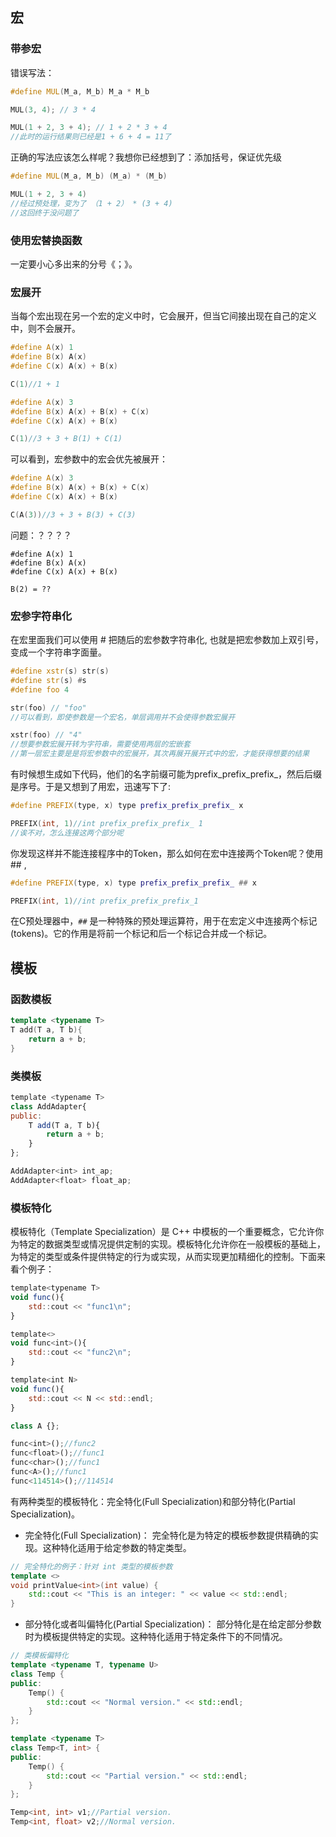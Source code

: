 ## 宏

### 带参宏

错误写法：
```cpp
#define MUL(M_a, M_b) M_a * M_b ​ 

MUL(3, 4); // 3 * 4

MUL(1 + 2, 3 + 4); // 1 + 2 * 3 + 4 
//此时的运行结果则已经是1 + 6 + 4 = 11了
```

正确的写法应该怎么样呢？我想你已经想到了：添加括号，保证优先级

```cpp
#define MUL(M_a, M_b) (M_a) * (M_b)

MUL(1 + 2, 3 + 4)
//经过预处理，变为了 （1 + 2） * (3 + 4)
//这回终于没问题了
```

### 使用宏替换函数

一定要小心多出来的分号《；》。

### 宏展开

当每个宏出现在另一个宏的定义中时，它会展开，但当它间接出现在自己的定义中，则不会展开。

```cpp
#define A(x) 1 
#define B(x) A(x) 
#define C(x) A(x) + B(x) 

C(1)//1 + 1
```

```cpp
#define A(x) 3
#define B(x) A(x) + B(x) + C(x)
#define C(x) A(x) + B(x) 

C(1)//3 + 3 + B(1) + C(1)
```

可以看到，宏参数中的宏会优先被展开：

```cpp
#define A(x) 3 
#define B(x) A(x) + B(x) + C(x) 
#define C(x) A(x) + B(x) 

C(A(3))//3 + 3 + B(3) + C(3)
```

问题：？？？？
```
#define A(x) 1 
#define B(x) A(x) 
#define C(x) A(x) + B(x) 

B(2) = ??
```

### 宏参字符串化

在宏里面我们可以使用 # 把随后的宏参数字符串化, 也就是把宏参数加上双引号，变成一个字符串字面量。

```cpp
#define xstr(s) str(s) 
#define str(s) #s 
#define foo 4 

str(foo) // "foo" 
//可以看到，即使参数是一个宏名，单层调用并不会使得参数宏展开 

xstr(foo) // "4" 
//想要参数宏展开转为字符串，需要使用两层的宏嵌套 
//第一层宏主要是是将宏参数中的宏展开，其次再展开展开式中的宏，才能获得想要的结果
```

有时候想生成如下代码，他们的名字前缀可能为prefix_prefix_prefix_，然后后缀是序号。于是又想到了用宏，迅速写下了:

```cpp
#define PREFIX(type, x) type prefix_prefix_prefix_ x

PREFIX(int, 1)//int prefix_prefix_prefix_ 1
//诶不对，怎么连接这两个部分呢
```

你发现这样并不能连接程序中的Token，那么如何在宏中连接两个Token呢？使用## ,

```cpp
#define PREFIX(type, x) type prefix_prefix_prefix_ ## x

PREFIX(int, 1)//int prefix_prefix_prefix_1
```

在C预处理器中，`##` 是一种特殊的预处理运算符，用于在宏定义中连接两个标记(tokens)。它的作用是将前一个标记和后一个标记合并成一个标记。


## 模板

### 函数模板

```cpp
template <typename T>
T add(T a, T b){
    return a + b;
}
```

### 类模板

```javascript
template <typename T> 
class AddAdapter{
public:
    T add(T a, T b){
        return a + b;
    }
};

AddAdapter<int> int_ap;
AddAdapter<float> float_ap;
```

### 模板特化

模板特化（Template Specialization）是 C++ 中模板的一个重要概念，它允许你为特定的数据类型或情况提供定制的实现。模板特化允许你在一般模板的基础上，为特定的类型或条件提供特定的行为或实现，从而实现更加精细化的控制。下面来看个例子：
```javascript
template<typename T>
void func(){
    std::cout << "func1\n";
}

template<>
void func<int>(){
    std::cout << "func2\n";
}

template<int N>
void func(){
    std::cout << N << std::endl;
}

class A {};

func<int>();//func2
func<float>();//func1
func<char>();//func1
func<A>();//func1
func<114514>();//114514
```

有两种类型的模板特化：完全特化(Full Specialization)和部分特化(Partial Specialization)。

- 完全特化(Full Specialization)： 完全特化是为特定的模板参数提供精确的实现。这种特化适用于给定参数的特定类型。
```cpp
// 完全特化的例子：针对 int 类型的模板参数
template <>
void printValue<int>(int value) {
    std::cout << "This is an integer: " << value << std::endl;
}
```

- 部分特化或者叫偏特化(Partial Specialization)： 部分特化是在给定部分参数时为模板提供特定的实现。这种特化适用于特定条件下的不同情况。
```cpp
// 类模板偏特化
template <typename T, typename U>
class Temp {
public:
    Temp() {
        std::cout << "Normal version." << std::endl;
    }
};

template <typename T>
class Temp<T, int> {
public:
    Temp() {
        std::cout << "Partial version." << std::endl;
    }
};

Temp<int, int> v1;//Partial version.
Temp<int, float> v2;//Normal version.
```
